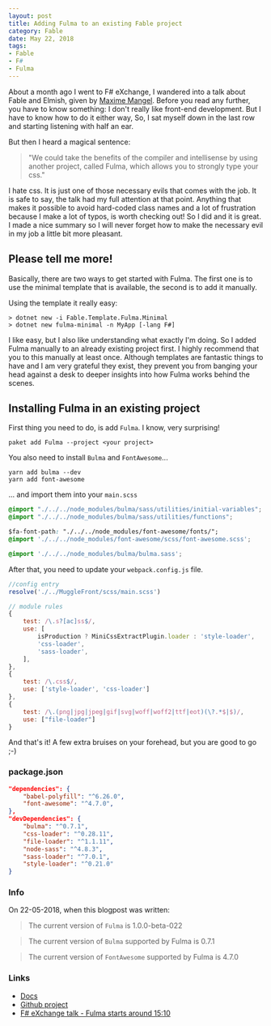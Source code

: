 ```yaml
---
layout: post
title: Adding Fulma to an existing Fable project
category: Fable
date: May 22, 2018
tags:
- Fable
- F#
- Fulma
---
```


About a month ago I went to F# eXchange, I wandered into a talk about Fable and Elmish, given by [Maxime Mangel](https://twitter.com/MangelMaxime).
Before you read any further, you have to know something: I don't really like front-end development. But I have to know how to do it either way, So, I sat myself down in the last row and starting listening with half an ear.

But then I heard a magical sentence:
> "We could take the benefits of the compiler and intellisense by using another project, called Fulma, which allows you to strongly type your css."

<!--more-->

I hate css. It is just one of those necessary evils that comes with the job. It is safe to say, the talk had my full attention at that point. Anything that makes it possible to avoid hard-coded class names and a lot of frustration because I make a lot of typos, is worth checking out! So I did and it is great.
I made a nice summary so I will never forget how to make the necessary evil in my job a little bit more pleasant.

## Please tell me more!

Basically, there are two ways to get started with Fulma. The first one is to use the minimal template that is available, the second is to add it manually.

Using the template it really easy:

```
> dotnet new -i Fable.Template.Fulma.Minimal
> dotnet new fulma-minimal -n MyApp [-lang F#]
```

I like easy, but I also like understanding what exactly I'm doing. So I added Fulma manually to an already existing project first.
I highly recommend that you to this manually at least once. Although templates are fantastic things to have and I am very grateful they exist, they prevent you from banging your head against a desk to deeper insights into how Fulma works behind the scenes.

## Installing Fulma in an existing project

First thing you need to do, is add `Fulma`. I know, very surprising!

```
paket add Fulma --project <your project>
```

You also need to install `Bulma` and `FontAwesome`...

```
yarn add bulma --dev
yarn add font-awesome
```

... and import them into your `main.scss`

``` css
@import "./../../node_modules/bulma/sass/utilities/initial-variables";
@import "./../../node_modules/bulma/sass/utilities/functions";

$fa-font-path: "./../../node_modules/font-awesome/fonts/";
@import './../../node_modules/font-awesome/scss/font-awesome.scss';

@import './../../node_modules/bulma/bulma.sass';
```

After that, you need to update your `webpack.config.js` file.

```js
//config entry
resolve('./../MuggleFront/scss/main.scss')

// module rules
{
    test: /\.s?[ac]ss$/,
    use: [
        isProduction ? MiniCssExtractPlugin.loader : 'style-loader',
        'css-loader',
        'sass-loader',
    ],
},
{
    test: /\.css$/,
    use: ['style-loader', 'css-loader']
},
{
    test: /\.(png|jpg|jpeg|gif|svg|woff|woff2|ttf|eot)(\?.*$|$)/,
    use: ["file-loader"]
}

```

And that's it! A few extra bruises on your forehead, but you are good to go ;-)

### package.json

```json
"dependencies": {
    "babel-polyfill": "^6.26.0",
    "font-awesome": "^4.7.0",
},
"devDependencies": {
    "bulma": "^0.7.1",
    "css-loader": "^0.28.11",
    "file-loader": "^1.1.11",
    "node-sass": "^4.8.3",
    "sass-loader": "^7.0.1",
    "style-loader": "^0.21.0"
}
```

### Info
On 22-05-2018, when this blogpost was written:
> The current version of `Fulma` is 1.0.0-beta-022

> The current version of `Bulma` supported by Fulma is 0.7.1

> The current version of `FontAwesome` supported by Fulma is 4.7.0

### Links
* [Docs](https://mangelmaxime.github.io/Fulma/)
* [Github project](https://github.com/MangelMaxime/Fulma/)
* [F# eXchange talk - Fulma starts around 15:10](https://skillsmatter.com/skillscasts/11310-elmish-get-your-dev-stack-back-under-control)